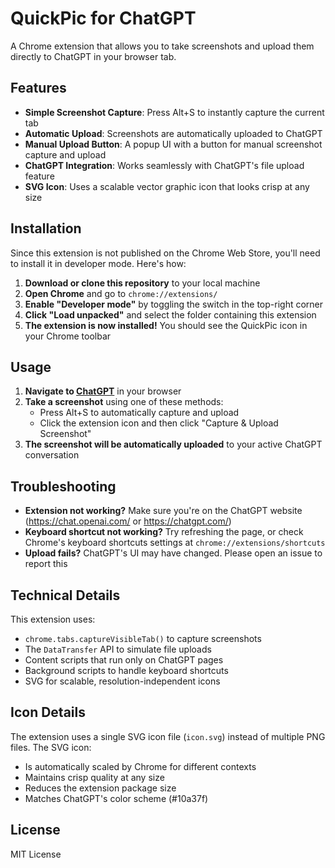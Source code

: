 # QuickPic for ChatGPT

A Chrome extension that allows you to take screenshots and upload them directly to ChatGPT in your browser tab.

## Features

- **Simple Screenshot Capture**: Press Alt+S to instantly capture the current tab
- **Automatic Upload**: Screenshots are automatically uploaded to ChatGPT
- **Manual Upload Button**: A popup UI with a button for manual screenshot capture and upload
- **ChatGPT Integration**: Works seamlessly with ChatGPT's file upload feature
- **SVG Icon**: Uses a scalable vector graphic icon that looks crisp at any size

## Installation

Since this extension is not published on the Chrome Web Store, you'll need to install it in developer mode. Here's how:

1. **Download or clone this repository** to your local machine
2. **Open Chrome** and go to `chrome://extensions/`
3. **Enable "Developer mode"** by toggling the switch in the top-right corner
4. **Click "Load unpacked"** and select the folder containing this extension
5. **The extension is now installed!** You should see the QuickPic icon in your Chrome toolbar

## Usage

1. **Navigate to [ChatGPT](https://chat.openai.com/)** in your browser
2. **Take a screenshot** using one of these methods:
   - Press Alt+S to automatically capture and upload
   - Click the extension icon and then click "Capture & Upload Screenshot"
3. **The screenshot will be automatically uploaded** to your active ChatGPT conversation

## Troubleshooting

- **Extension not working?** Make sure you're on the ChatGPT website (https://chat.openai.com/ or https://chatgpt.com/)
- **Keyboard shortcut not working?** Try refreshing the page, or check Chrome's keyboard shortcuts settings at `chrome://extensions/shortcuts`
- **Upload fails?** ChatGPT's UI may have changed. Please open an issue to report this

## Technical Details

This extension uses:
- `chrome.tabs.captureVisibleTab()` to capture screenshots
- The `DataTransfer` API to simulate file uploads
- Content scripts that run only on ChatGPT pages
- Background scripts to handle keyboard shortcuts
- SVG for scalable, resolution-independent icons

## Icon Details

The extension uses a single SVG icon file (`icon.svg`) instead of multiple PNG files. The SVG icon:
- Is automatically scaled by Chrome for different contexts
- Maintains crisp quality at any size
- Reduces the extension package size
- Matches ChatGPT's color scheme (#10a37f)

## License

MIT License 